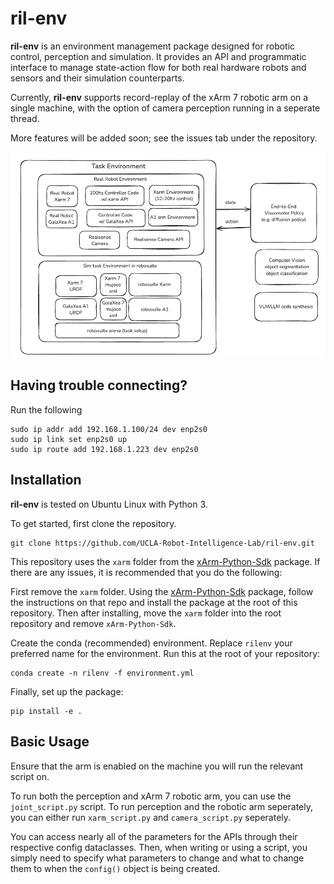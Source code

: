 # ril-env
**ril-env** is an environment management package designed for robotic control, perception and simulation. It provides an API and programmatic interface to manage state-action flow for both real hardware robots and sensors and their simulation counterparts.

Currently, **ril-env** supports record-replay of the xArm 7 robotic arm on a single machine, with the option of camera perception running in a seperate thread.

More features will be added soon; see the issues tab under the repository.

![System Design](system_design.png)

## Having trouble connecting?
Run the following
```
sudo ip addr add 192.168.1.100/24 dev enp2s0
sudo ip link set enp2s0 up
sudo ip route add 192.168.1.223 dev enp2s0
```

## Installation
**ril-env** is tested on Ubuntu Linux with Python 3.

To get started, first clone the repository.
```
git clone https://github.com/UCLA-Robot-Intelligence-Lab/ril-env.git
```
This repository uses the `xarm` folder from the [xArm-Python-Sdk](https://github.com/xArm-Developer/xArm-Python-SDK)
package. If there are any issues, it is recommended that you do the
following:

First remove the `xarm` folder. Using the
[xArm-Python-Sdk](https://github.com/xArm-Developer/xArm-Python-SDK)
package, follow the instructions on that repo and install the package
at the root of this repository. Then after installing, move the `xarm` folder into the
root repository and remove `xArm-Python-Sdk`.

Create the conda (recommended) environment. Replace `rilenv` your preferred name for the environment. Run this at the root of your repository:
```
conda create -n rilenv -f environment.yml
```
Finally, set up the package:
```
pip install -e .
```
## Basic Usage

Ensure that the arm is enabled on the machine you will run the relevant script on.

To run both the perception and xArm 7 robotic arm, you can use the `joint_script.py` script. 
To run perception and the robotic arm seperately, you can either run `xarm_script.py` and `camera_script.py` seperately.

You can access nearly all of the parameters for the APIs through their respective config dataclasses. Then, when writing or using a script, you simply need to specify what parameters to change and what to change them to when the `config()` object is being created. 
